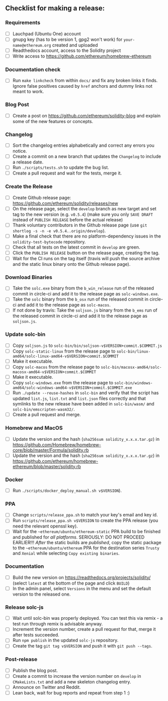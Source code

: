 ## Checklist for making a release:

### Requirements
 - [ ] Lauchpad (Ubuntu One) account
 - [ ] gnupg key (has to be version 1, gpg2 won't work) for `your-name@ethereum.org` created and uploaded
 - [ ] Readthedocs account, access to the Solidity project
 - [ ] Write access to https://github.com/ethereum/homebrew-ethereum

### Documentation check
 - [ ] Run `make linkcheck` from within `docs/` and fix any broken links it finds. Ignore false positives caused by `href` anchors and dummy links not meant to work.

### Blog Post
 - [ ] Create a post on https://github.com/ethereum/solidity-blog and explain some of the new features or concepts.

### Changelog
 - [ ] Sort the changelog entries alphabetically and correct any errors you notice.
 - [ ] Create a commit on a new branch that updates the ``Changelog`` to include a release date.
 - [ ] Run ``./scripts/tests.sh`` to update the bug list.
 - [ ] Create a pull request and wait for the tests, merge it.

### Create the Release
 - [ ] Create Github release page: https://github.com/ethereum/solidity/releases/new
 - [ ] On the release page, select the ``develop`` branch as new target and set tag to the new version (e.g. `v0.5.4`) (make sure you only `SAVE DRAFT` instead of `PUBLISH RELEASE` before the actual release)
 - [ ] Thank voluntary contributors in the Github release page (use ``git shortlog -s -n -e v0.5.4..origin/develop``).
 - [ ] Make a final check that there are no platform-dependency issues in the ``solidity-test-bytecode`` repository.
 - [ ] Check that all tests on the latest commit in ``develop`` are green.
 - [ ] Click the `PUBLISH RELEASE` button on the release page, creating the tag.
 - [ ] Wait for the CI runs on the tag itself (travis will push the source archive and the static linux binary onto the Github release page).

### Download Binaries
 - [ ] Take the ``solc.exe`` binary from the ``b_win_release`` run of the released commit in circle-ci and add it to the release page as ``solc-windows.exe``.
 - [ ] Take the ``solc`` binary from the ``b_osx`` run of the released commit in circle-ci and add it to the release page as ``solc-macos``.
 - [ ] If not done by travis: Take the ``soljson.js`` binary from the ``b_ems`` run of the released commit in circle-ci and add it to the release page as ``soljson.js``.

### Update solc-bin
 - [ ] Copy ``soljson.js`` to ``solc-bin/bin/soljson-v$VERSION+commit.$COMMIT.js``
 - [ ] Copy ``solc-static-linux`` from the release page to ``solc-bin/linux-amd64/solc-linux-amd64-v$VERSION+commit.$COMMIT``
 - [ ] Make it executable.
 - [ ] Copy ``solc-macos`` from the release page to ``solc-bin/macosx-amd64/solc-macosx-amd64-v$VERSION+commit.$COMMIT``
 - [ ] Make it executable.
 - [ ] Copy ``solc-windows.exe`` from the release page to ``solc-bin/windows-amd64/solc-windows-amd64-v$VERSION+commit.$COMMIT.exe``
 - [ ] Run ``./update --reuse-hashes`` in ``solc-bin`` and verify that the script has updated ``list.js``, ``list.txt`` and ``list.json`` files correctly and that symlinks to the new release have been added in ``solc-bin/wasm/`` and ``solc-bin/emscripten-wasm32/``.
 - [ ] Create a pull request and merge.

### Homebrew and MacOS
 - [ ] Update the version and the hash (``sha256sum solidity_x.x.x.tar.gz``) in https://github.com/Homebrew/homebrew-core/blob/master/Formula/solidity.rb
 - [ ] Update the version and the hash (``sha256sum solidity_x.x.x.tar.gz``) in https://github.com/ethereum/homebrew-ethereum/blob/master/solidity.rb

### Docker
 - [ ] Run ``./scripts/docker_deploy_manual.sh v$VERSION``).

### PPA
 - [ ] Change ``scripts/release_ppa.sh`` to match your key's email and key id.
 - [ ] Run ``scripts/release_ppa.sh v$VERSION`` to create the PPA release (you need the relevant openssl key).
 - [ ] Wait for the ``~ethereum/ubuntu/ethereum-static`` PPA build to be finished and published for *all platforms*. SERIOUSLY: DO NOT PROCEED EARLIER!!! *After* the static builds are *published*, copy the static package to the ``~ethereum/ubuntu/ethereum`` PPA for the destination series ``Trusty`` and ``Xenial`` while selecting ``Copy existing binaries``.

### Documentation
 - [ ] Build the new version on https://readthedocs.org/projects/solidity/ (select `latest` at the bottom of the page and click `BUILD`)
 - [ ] In the admin panel, select `Versions` in the menu and set the default version to the released one.

### Release solc-js
 - [ ] Wait until solc-bin was properly deployed. You can test this via remix - a test run through remix is advisable anyway.
 - [ ] Increment the version number, create a pull request for that, merge it after tests succeeded.
 - [ ] Run ``npm publish`` in the updated ``solc-js`` repository.
 - [ ] Create the tag ``git tag v$VERSION`` and push it with ``git push --tags``.

### Post-release
 - [ ] Publish the blog post.
 - [ ] Create a commit to increase the version number on ``develop`` in ``CMakeLists.txt`` and add a new skeleton changelog entry.
 - [ ] Announce on Twitter and Reddit.
 - [ ] Lean back, wait for bug reports and repeat from step 1 :)

